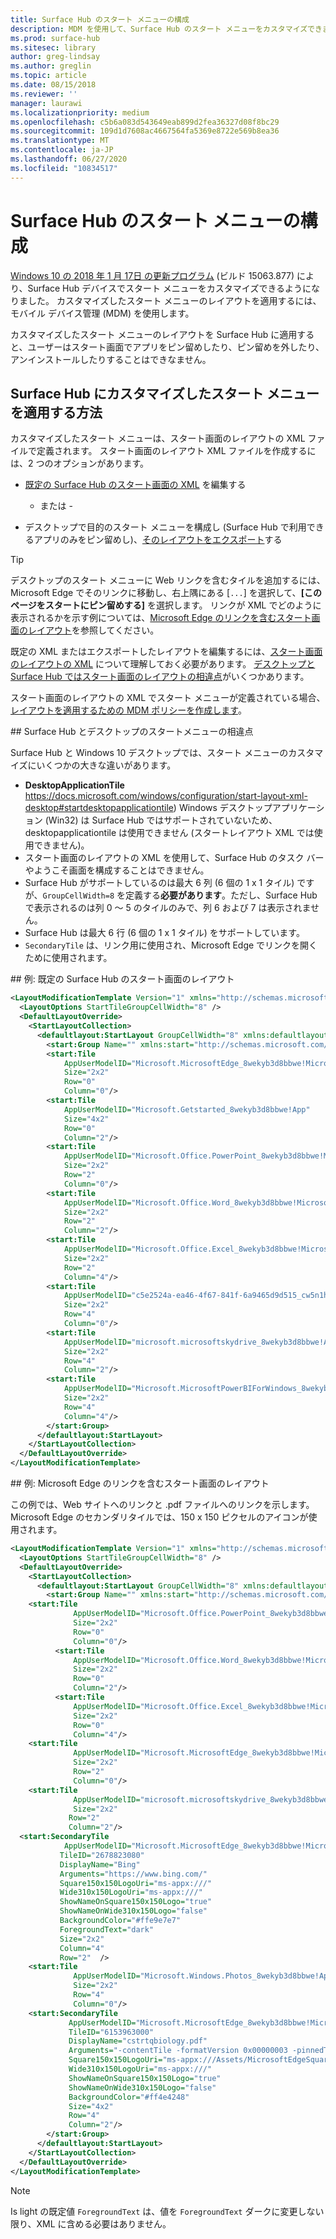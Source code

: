 ```yaml
---
title: Surface Hub のスタート メニューの構成
description: MDM を使用して、Surface Hub のスタート メニューをカスタマイズできます。
ms.prod: surface-hub
ms.sitesec: library
author: greg-lindsay
ms.author: greglin
ms.topic: article
ms.date: 08/15/2018
ms.reviewer: ''
manager: laurawi
ms.localizationpriority: medium
ms.openlocfilehash: c5b6a083d543649eab899d2fea36327d08f8bc29
ms.sourcegitcommit: 109d1d7608ac4667564fa5369e8722e569b8ea36
ms.translationtype: MT
ms.contentlocale: ja-JP
ms.lasthandoff: 06/27/2020
ms.locfileid: "10834517"
---
```

# Surface Hub のスタート メニューの構成

[Windows 10 の 2018 年 1 月 17日 の更新プログラム](https://support.microsoft.com/help/4057144) (ビルド 15063.877) により、Surface Hub デバイスでスタート メニューをカスタマイズできるようになりました。 カスタマイズしたスタート メニューのレイアウトを適用するには、モバイル デバイス管理 (MDM) を使用します。

カスタマイズしたスタート メニューのレイアウトを Surface Hub に適用すると、ユーザーはスタート画面でアプリをピン留めしたり、ピン留めを外したり、アンインストールしたりすることはできなません。 

## Surface Hub にカスタマイズしたスタート メニューを適用する方法

カスタマイズしたスタート メニューは、スタート画面のレイアウトの XML ファイルで定義されます。 スタート画面のレイアウト XML ファイルを作成するには、2 つのオプションがあります。

- [既定の Surface Hub のスタート画面の XML](#default) を編集する

    - または -

- デスクトップで目的のスタート メニューを構成し (Surface Hub で利用できるアプリのみをピン留めし)、[そのレイアウトをエクスポート](https://docs.microsoft.com/windows/configuration/customize-and-export-start-layout#export-the-start-layout)する

>[!TIP]
>デスクトップのスタート メニューに Web リンクを含むタイルを追加するには、Microsoft Edge でそのリンクに移動し、右上隅にある [`...`] を選択して、**[このページをスタートにピン留めする]** を選択します。 リンクが XML でどのように表示されるかを示す例については、[Microsoft Edge のリンクを含むスタート画面のレイアウト](#edge)を参照してください。

既定の XML またはエクスポートしたレイアウトを編集するには、[スタート画面のレイアウトの XML](https://docs.microsoft.com/windows/configuration/start-layout-xml-desktop) について理解しておく必要があります。 [デスクトップと Surface Hub ではスタート画面のレイアウトの相違点](#differences)がいくつかあります。

スタート画面のレイアウトの XML でスタート メニューが定義されている場合、[レイアウトを適用するための MDM ポリシーを作成します](https://docs.microsoft.com/windows/configuration/customize-windows-10-start-screens-by-using-mobile-device-management#a-href-idbkmk-domaingpodeploymentacreate-a-policy-for-your-customized-start-layout)。

<span id="differences" />
## Surface Hub とデスクトップのスタートメニューの相違点

Surface Hub と Windows 10 デスクトップでは、スタート メニューのカスタマイズにいくつかの大きな違いがあります。

- **DesktopApplicationTile** https://docs.microsoft.com/windows/configuration/start-layout-xml-desktop#startdesktopapplicationtile) Windows デスクトップアプリケーション (Win32) は Surface Hub ではサポートされていないため、desktopapplicationtile は使用できません (スタートレイアウト XML では使用できません)。
- スタート画面のレイアウトの XML を使用して、Surface Hub のタスク バーやようこそ画面を構成することはできません。  
- Surface Hub がサポートしているのは最大 6 列 (6 個の 1 x 1 タイル) ですが、`GroupCellWidth=8` を定義する**必要があります**。ただし、Surface Hub で表示されるのは列 0 ～ 5 のタイルのみで、列 6 および 7 は表示されません。
- Surface Hub は最大 6 行 (6 個の 1 x 1 タイル) をサポートしています。
- `SecondaryTile` は、リンク用に使用され、Microsoft Edge でリンクを開くために使用されます。


<span id="default" />
## 例: 既定の Surface Hub のスタート画面のレイアウト

```xml
<LayoutModificationTemplate Version="1" xmlns="http://schemas.microsoft.com/Start/2014/LayoutModification">
  <LayoutOptions StartTileGroupCellWidth="8" />
  <DefaultLayoutOverride>
    <StartLayoutCollection>
      <defaultlayout:StartLayout GroupCellWidth="8" xmlns:defaultlayout="http://schemas.microsoft.com/Start/2014/FullDefaultLayout">
        <start:Group Name="" xmlns:start="http://schemas.microsoft.com/Start/2014/StartLayout">
        <start:Tile
            AppUserModelID="Microsoft.MicrosoftEdge_8wekyb3d8bbwe!MicrosoftEdge"
            Size="2x2"
            Row="0"
            Column="0"/>
        <start:Tile
            AppUserModelID="Microsoft.Getstarted_8wekyb3d8bbwe!App"
            Size="4x2"
            Row="0"
            Column="2"/>
        <start:Tile
            AppUserModelID="Microsoft.Office.PowerPoint_8wekyb3d8bbwe!Microsoft.pptim"
            Size="2x2"
            Row="2"
            Column="0"/>
        <start:Tile
            AppUserModelID="Microsoft.Office.Word_8wekyb3d8bbwe!Microsoft.Word"
            Size="2x2"
            Row="2"
            Column="2"/>
        <start:Tile
            AppUserModelID="Microsoft.Office.Excel_8wekyb3d8bbwe!Microsoft.Excel"
            Size="2x2"
            Row="2"
            Column="4"/>
        <start:Tile
            AppUserModelID="c5e2524a-ea46-4f67-841f-6a9465d9d515_cw5n1h2txyewy!App"
            Size="2x2"
            Row="4"
            Column="0"/>
        <start:Tile
            AppUserModelID="microsoft.microsoftskydrive_8wekyb3d8bbwe!App"
            Size="2x2"
            Row="4"
            Column="2"/>
        <start:Tile
            AppUserModelID="Microsoft.MicrosoftPowerBIForWindows_8wekyb3d8bbwe!Microsoft.MicrosoftPowerBIForWindows"
            Size="2x2"
            Row="4"
            Column="4"/>
        </start:Group>
      </defaultlayout:StartLayout>
    </StartLayoutCollection>
  </DefaultLayoutOverride>
</LayoutModificationTemplate>
```

<span id="edge" />
## 例: Microsoft Edge のリンクを含むスタート画面のレイアウト

この例では、Web サイトへのリンクと .pdf ファイルへのリンクを示します。 Microsoft Edge のセカンダリタイルでは、150 x 150 ピクセルのアイコンが使用されます。

```xml
<LayoutModificationTemplate Version="1" xmlns="http://schemas.microsoft.com/Start/2014/LayoutModification">
  <LayoutOptions StartTileGroupCellWidth="8" />
  <DefaultLayoutOverride>
    <StartLayoutCollection>
      <defaultlayout:StartLayout GroupCellWidth="8" xmlns:defaultlayout="http://schemas.microsoft.com/Start/2014/FullDefaultLayout">
        <start:Group Name="" xmlns:start="http://schemas.microsoft.com/Start/2014/StartLayout">
    <start:Tile
              AppUserModelID="Microsoft.Office.PowerPoint_8wekyb3d8bbwe!Microsoft.pptim"
              Size="2x2"
              Row="0"
              Column="0"/>
          <start:Tile
              AppUserModelID="Microsoft.Office.Word_8wekyb3d8bbwe!Microsoft.Word"
              Size="2x2"
              Row="0"
              Column="2"/>
          <start:Tile
              AppUserModelID="Microsoft.Office.Excel_8wekyb3d8bbwe!Microsoft.Excel"
              Size="2x2"
              Row="0"
              Column="4"/>
    <start:Tile
              AppUserModelID="Microsoft.MicrosoftEdge_8wekyb3d8bbwe!MicrosoftEdge"
              Size="2x2"
              Row="2"
              Column="0"/>
    <start:Tile
              AppUserModelID="microsoft.microsoftskydrive_8wekyb3d8bbwe!App"
              Size="2x2" 
             Row="2"
             Column="2"/>   
  <start:SecondaryTile
            AppUserModelID="Microsoft.MicrosoftEdge_8wekyb3d8bbwe!MicrosoftEdge"
           TileID="2678823080"
           DisplayName="Bing"
           Arguments="https://www.bing.com/"
           Square150x150LogoUri="ms-appx:///"
           Wide310x150LogoUri="ms-appx:///"
           ShowNameOnSquare150x150Logo="true"
           ShowNameOnWide310x150Logo="false"
           BackgroundColor="#ffe9e7e7"
           ForegroundText="dark"
           Size="2x2"
           Column="4"
           Row="2"  />
    <start:Tile
              AppUserModelID="Microsoft.Windows.Photos_8wekyb3d8bbwe!App"
              Size="2x2"
              Row="4"
              Column="0"/>
    <start:SecondaryTile
             AppUserModelID="Microsoft.MicrosoftEdge_8wekyb3d8bbwe!MicrosoftEdge"
             TileID="6153963000"
             DisplayName="cstrtqbiology.pdf"
             Arguments="-contentTile -formatVersion 0x00000003 -pinnedTimeLow 0x45b7376e -pinnedTimeHigh 0x01d2356c -securityFlags 0x00000000 -tileType 0x00000000 -url 0x0000003a https://www.ada.gov/regs2010/2010ADAStandards/Guidance_2010ADAStandards.pdf"
             Square150x150LogoUri="ms-appx:///Assets/MicrosoftEdgeSquare150x150.png"
             Wide310x150LogoUri="ms-appx:///" 
             ShowNameOnSquare150x150Logo="true"
             ShowNameOnWide310x150Logo="false"
             BackgroundColor="#ff4e4248"
             Size="4x2" 
             Row="4"
             Column="2"/>
        </start:Group>
      </defaultlayout:StartLayout>
    </StartLayoutCollection>
  </DefaultLayoutOverride>
</LayoutModificationTemplate>
```

>[!NOTE]
>Is light の既定値 `ForegroundText` は、値を `ForegroundText` ダークに変更しない限り、XML に含める必要はありません。
